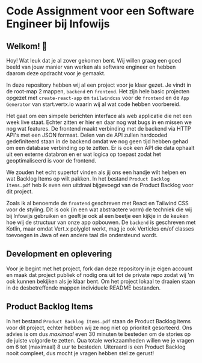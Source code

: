 # Code Assignment voor een Software Engineer bij Infowijs

## Welkom! 👋

Hoy! Wat leuk dat je al zover gekomen bent. Wij willen graag een goed beeld van jouw manier van werken als software
engineer en hebben daarom deze opdracht voor je gemaakt.

In deze repository hebben wij al een project voor je klaar gezet. Je vindt in de root-map 2 mappen, `backend`
en `frontend`.
Het zijn hele basic projecten opgezet met `create-react-app` en `tailwindcss` voor de `frontend` en de `App Generator`
van start.vertx.io waarin wij al wat code hebben voorbereid.

Het gaat om een simpele berichten interface als web applicatie die net een week live staat. Echter zitten er hier en
daar nog wat bugs in en missen we nog wat features. De frontend maakt verbinding met de backend via HTTP API's met een
JSON formaat. Delen van de API zullen hardcoded gedefiniteerd staan in de backend omdat we nog geen tijd hebben gehad om
een database verbinding op te zetten. Er is ook een API die data ophaalt uit een externe databron en er wat logica op
toepast zodat het geoptimaliseerd is voor de frontend.

We zouden het echt supertof vinden als jij ons een handje wilt helpen en wat Backlog Items op wilt pakken. In het
bestand `Product Backlog Items.pdf` heb ik even een uitdraai bijgevoegd van de Product Backlog voor dit project.

Zoals ik al benoemde de `frontend` geschreven met React en Tailwind CSS voor de styling.
Dit is ook (in een wat abstractere vorm) de techniek die wij bij Infowijs gebruiken en geeft
je ook al een beetje een kijkje in de keuken hoe wij de structuur van onze app opbouwen.
De `backend` is geschreven met Kotlin, maar omdat Vert.x polyglot werkt, mag je ook Verticles en/of classes toevoegen in
Java of een andere taal die ondersteund wordt.

## Development en oplevering

Voor je begint met het project, fork dan deze repository in je eigen account en maak dat project publiek of nodig ons
uit tot de private repo zodat wij 'm ook kunnen bekijken als je klaar bent.
Om het project lokaal te draaien staan in de desbetreffende mappen individuele README bestanden.

## Product Backlog Items

In het bestand `Product Backlog Items.pdf` staan de Product Backlog items voor dit project, echter hebben wij ze nog
niet op prioriteit gesorteerd.
Ons advies is om dus *maximaal* even 30 minuten te besteden om de stories op de juiste volgorde te zetten. Qua totale
werkzaamheden willen we je vragen om 6 tot (maximaal) 8 uur te besteden.
Uiteraard is een Product Backlog nooit compleet, dus mocht je vragen hebben stel ze gerust!

